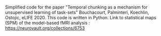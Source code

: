 Simplified code for the paper "Temporal chunking as a mechanism for unsupervised learning of task-sets" Bouchacourt, Palminteri, Koechlin, Ostojic, eLIFE 2020. This code is written in Python.
Link to statistical maps (SPM) of the model-based fMRI analysis : https://neurovault.org/collections/6753
